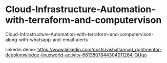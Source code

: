 # Cloud-Infrastructure-Automation-with-terraform-and-computervison
Cloud-Infrastructure-Automation-with-terraform-and-computervison-along-with-whatsapp-and-email-alerts

linkedin demo: https://www.linkedin.com/posts/vishaltanna6_rightmentor-deepknowledge-linuxworld-activity-6813807844304011264-QUqo

